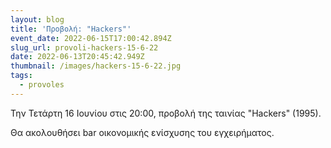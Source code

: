```yaml
---
layout: blog
title: 'Προβολή: "Hackers"'
event_date: 2022-06-15T17:00:42.894Z
slug_url: provoli-hackers-15-6-22
date: 2022-06-13T20:45:42.949Z
thumbnail: /images/hackers-15-6-22.jpg
tags:
  - provoles
---
```

Την Τετάρτη 16 Ιουνίου στις 20:00, προβολή της ταινίας "Hackers" (1995).

Θα ακολουθήσει bar οικονομικής ενίσχυσης του εγχειρήματος.